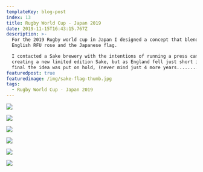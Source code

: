 ```yaml
---
templateKey: blog-post
index: 13
title: Rugby World Cup - Japan 2019
date: 2019-11-15T16:43:15.767Z
description: >-
  For the 2019 Rugby world cup in Japan I designed a concept that blended the
  English RFU rose and the Japanese flag.

  I contacted a Sake brewery with the intentions of running a press campaign and
  creating a new limited edition Sake, but as England fell just short in the
  final the idea was put on hold, (never mind just 4 more years...............)
featuredpost: true
featuredimage: /img/sake-flag-thumb.jpg
tags:
  - Rugby World Cup - Japan 2019
---
```

![](/img/sake-kvs.design-1.jpg)

![](/img/sake-kvs.001.jpeg)

![](/img/sake-kvs.002.jpeg)

![](/img/sake-kvs.003.jpeg)

![](/img/sake-kvs.004.jpeg)

![](/img/realistic-flag-mockup-1.jpg)
